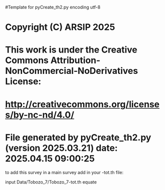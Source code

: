 #Template for pyCreate_th2.py
encoding utf-8

# Copyright (C) ARSIP 2025
# This work is under the Creative Commons Attribution-NonCommercial-NoDerivatives License:
# <http://creativecommons.org/licenses/by-nc-nd/4.0/>


# File generated by pyCreate_th2.py (version 2025.03.21) date: 2025.04.15 09:00:25

to add this survey in a main survey add in your -tot.th file: 

input Data/Tobozo_7/Tobozo_7-tot.th
equate
